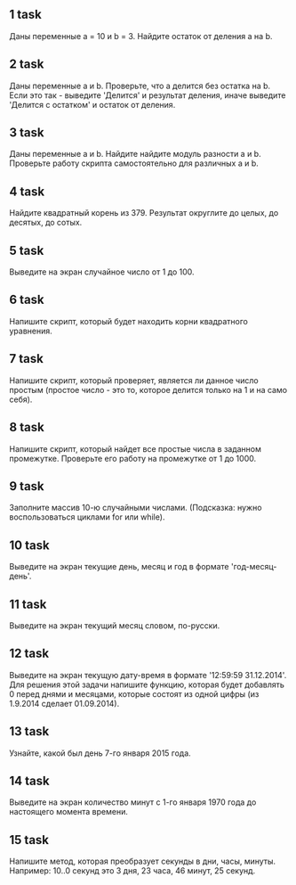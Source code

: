 ## 1 task

Даны переменные a = 10 и b = 3. Найдите остаток от деления a на b.

## 2 task

Даны переменные a и b. Проверьте, что a делится без остатка на b. Если это так - выведите 'Делится' и результат деления, иначе выведите 'Делится с остатком' и остаток от деления.

## 3 task

Даны переменные a и b. Найдите найдите модуль разности a и b. Проверьте работу скрипта самостоятельно для различных a и b.

## 4 task

Найдите квадратный корень из 379. Результат округлите до целых, до десятых, до сотых.

## 5 task

Выведите на экран случайное число от 1 до 100.

## 6 task

Напишите скрипт, который будет находить корни квадратного уравнения.

## 7 task

Напишите скрипт, который проверяет, является ли данное число простым (простое число - это то, которое делится только на 1 и на само себя).

## 8 task

Напишите скрипт, который найдет все простые числа в заданном промежутке. Проверьте его работу на промежутке от 1 до 1000.

## 9 task

Заполните массив 10-ю случайными числами. (Подсказка: нужно воспользоваться циклами for или while).

## 10 task

Выведите на экран текущие день, месяц и год в формате 'год-месяц-день'.

## 11 task

Выведите на экран текущий месяц словом, по-русски.

## 12 task 

Выведите на экран текущую дату-время в формате '12:59:59 31.12.2014'. Для решения этой задачи напишите функцию, которая будет добавлять 0 перед днями и месяцами, которые состоят из одной цифры (из 1.9.2014 сделает 01.09.2014).

## 13 task

Узнайте, какой был день 7-го января 2015 года.

## 14 task

Выведите на экран количество минут с 1-го января 1970 года до настоящего момента времени.

## 15 task

Напишите метод, которая преобразует секунды в дни, часы, минуты. Например: 10..0 секунд это 3 дня, 23 часа, 46 минут, 25 секунд.


